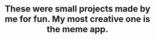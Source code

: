 <div align = "center">

# These were small projects made by me for fun. My most creative one is the meme app.
</div>
